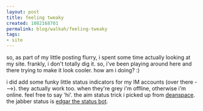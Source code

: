 ```yaml
--- 
layout: post
title: feeling tweaky
created: 1082168701
permalink: blog/walkah/feeling-tweaky
tags: 
- site
---
```

so, as part of my little posting flurry, i spent some time actually looking at my site. frankly, i don't totally dig it. so, i've been playing around here and there trying to make it look cooler. how am i doing? :)

i did add some funky little status indicators for my IM accounts (over there ---&gt;). they actually work too. when they're grey i'm offline, otherwise i'm online. feel free to say 'hi'. the aim status trick i picked up from <a href="http://www.deanspace.org/">deanspace</a>. the jabber status is <a href="http://edgar.netflint.net/index.php">edgar the status bot</a>.
